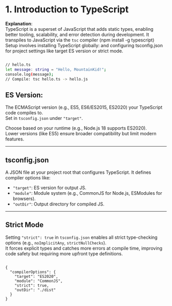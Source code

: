 # 1. Introduction to TypeScript

**Explanation**:  
TypeScript is a superset of JavaScript that adds static types, enabling better tooling, scalability, and error detection during development. It transpiles to JavaScript via the `tsc` compiler  (npm install -g typescript)
Setup involves installing TypeScript globally:
and configuring tsconfig.json for project settings like target ES version or strict mode.
```bash

// hello.ts
let message: string = "Hello, MountainKid!";
console.log(message);
// Compile: tsc hello.ts -> hello.js
```
## ES Version:

The ECMAScript version (e.g., ES5, ES6/ES2015, ES2020) your TypeScript code compiles to.  
Set in `tsconfig.json` under `"target"`.  

Choose based on your runtime (e.g., Node.js 18 supports ES2020).  
Lower versions (like ES5) ensure broader compatibility but limit modern features.

---

## tsconfig.json

A JSON file at your project root that configures TypeScript. It defines compiler options like:

- `"target"`: ES version for output JS.  
- `"module"`: Module system (e.g., CommonJS for Node.js, ESModules for browsers).  
- `"outDir"`: Output directory for compiled JS.

---

## Strict Mode

Setting `"strict": true` in `tsconfig.json` enables all strict type-checking options (e.g., `noImplicitAny`, `strictNullChecks`).  
It forces explicit types and catches more errors at compile time, improving code safety but requiring more upfront type definitions.

```

{
  "compilerOptions": {
    "target": "ES2020",
    "module": "CommonJS",
    "strict": true,
    "outDir": "./dist"
  }
}
```